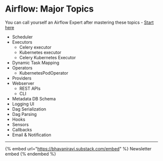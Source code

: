 # Airflow: Major Topics

You can call yourself an Airflow Expert after mastering these topics - [Start here](https://bhavaniravi.com/blog/apache-airflow-introduction/)

* Scheduler
* Executors
  * Celery executor
  * Kubernetes executor
  * Celery Kubernetes Executor
* Dynamic Task Mapping
* Operators
  * KubernetesPodOperator
* Providers
* Webserver
  * REST APIs
  * CLI
* Metadata DB Schema
* Logging UI
* Dag Serialization
* Dag Parsing
* Hooks
* Sensors
* Callbacks
* Email & Notification

***

{% embed url="https://bhavaniravi.substack.com/embed" %}
Newsletter embed
{% endembed %}
